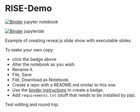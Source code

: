 # RISE-Demo

[![Binder](https://mybinder.org/badge_logo.svg)](https://mybinder.org/v2/gh/fm75/RISE-Demo/master?filepath=RISE-Demo.ipynb) jupyter notebook

[![Binder](https://mybinder.org/badge_logo.svg)](https://mybinder.org/v2/gh/fm75/RISE-Demo/master?urlpath=lab/tree/RISE-Demo.ipynb) jupyterlab

Example of creating reveal.js slide show with executable slides.

To make your own copy: 
- click the badge above
- Alter the notebook as you wish.
- Rename it.
- File, Save
- File, Download as Notebook.
- Create a repo with a README.md similar to this one.
- Use the [binder instructions](https://mybinder.org/) to create a badge.
- Add `requirements.txt` (stuff that needs to be installed by pip).

Test editing and round trip.